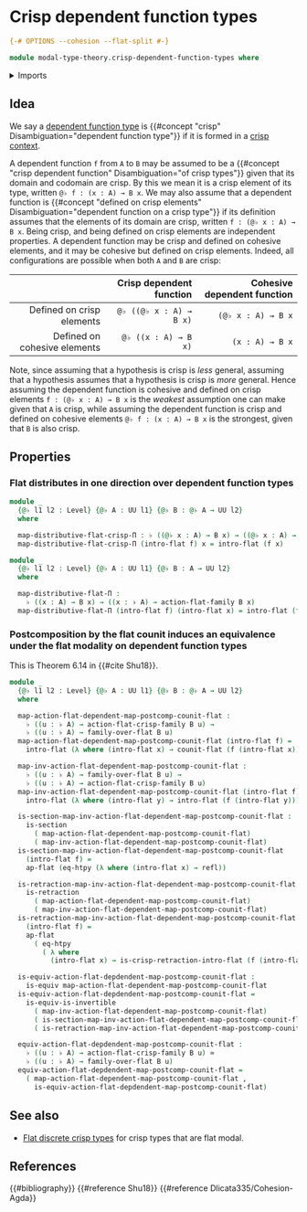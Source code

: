 # Crisp dependent function types

```agda
{-# OPTIONS --cohesion --flat-split #-}

module modal-type-theory.crisp-dependent-function-types where
```

<details><summary>Imports</summary>

```agda
open import foundation.dependent-pair-types
open import foundation.equivalences
open import foundation.function-extensionality
open import foundation.identity-types
open import foundation.retractions
open import foundation.sections
open import foundation.universe-levels

open import modal-type-theory.action-on-identifications-flat-modality
open import modal-type-theory.flat-modality
open import modal-type-theory.functoriality-flat-modality
```

</details>

## Idea

We say a [dependent function type](foundation.dependent-function-types.md) is
{{#concept "crisp" Disambiguation="dependent function type"}} if it is formed in
a [crisp context](modal-type-theory.crisp-types.md).

A dependent function `f` from `A` to `B` may be assumed to be a
{{#concept "crisp dependent function" Disambiguation="of crisp types"}} given
that its domain and codomain are crisp. By this we mean it is a crisp element of
its type, written `@♭ f : (x : A) → B x`. We may also assume that a dependent
function is
{{#concept "defined on crisp elements" Disambiguation="dependent function on a crisp type"}}
if its definition assumes that the elements of its domain are crisp, written
`f : (@♭ x : A) → B x`. Being crisp, and being defined on crisp elements are
independent properties. A dependent function may be crisp and defined on
cohesive elements, and it may be cohesive but defined on crisp elements. Indeed,
all configurations are possible when both `A` and `B` are crisp:

|                              | Crisp dependent function | Cohesive dependent function |
| ---------------------------: | -----------------------: | --------------------------: |
|    Defined on crisp elements |  `@♭ ((@♭ x : A) → B x)` |          `(@♭ x : A) → B x` |
| Defined on cohesive elements |     `@♭ ((x : A) → B x)` |             `(x : A) → B x` |

Note, since assuming that a hypothesis is crisp is _less_ general, assuming that
a hypothesis assumes that a hypothesis is crisp is _more_ general. Hence
assuming the dependent function is cohesive and defined on crisp elements
`f : (@♭ x : A) → B x` is the _weakest_ assumption one can make given that `A`
is crisp, while assuming the dependent function is crisp and defined on cohesive
elements `@♭ f : (x : A) → B x` is the strongest, given that `B` is also crisp.

## Properties

### Flat distributes in one direction over dependent function types

```agda
module _
  {@♭ l1 l2 : Level} {@♭ A : UU l1} {@♭ B : @♭ A → UU l2}
  where

  map-distributive-flat-crisp-Π : ♭ ((@♭ x : A) → B x) → ((@♭ x : A) → ♭ (B x))
  map-distributive-flat-crisp-Π (intro-flat f) x = intro-flat (f x)

module _
  {@♭ l1 l2 : Level} {@♭ A : UU l1} {@♭ B : A → UU l2}
  where

  map-distributive-flat-Π :
    ♭ ((x : A) → B x) → ((x : ♭ A) → action-flat-family B x)
  map-distributive-flat-Π (intro-flat f) (intro-flat x) = intro-flat (f x)
```

### Postcomposition by the flat counit induces an equivalence under the flat modality on dependent function types

This is Theorem 6.14 in {{#cite Shu18}}.

```agda
module _
  {@♭ l1 l2 : Level} {@♭ A : UU l1} {@♭ B : @♭ A → UU l2}
  where

  map-action-flat-dependent-map-postcomp-counit-flat :
    ♭ ((u : ♭ A) → action-flat-crisp-family B u) →
    ♭ ((u : ♭ A) → family-over-flat B u)
  map-action-flat-dependent-map-postcomp-counit-flat (intro-flat f) =
    intro-flat (λ where (intro-flat x) → counit-flat (f (intro-flat x)))

  map-inv-action-flat-dependent-map-postcomp-counit-flat :
    ♭ ((u : ♭ A) → family-over-flat B u) →
    ♭ ((u : ♭ A) → action-flat-crisp-family B u)
  map-inv-action-flat-dependent-map-postcomp-counit-flat (intro-flat f) =
    intro-flat (λ where (intro-flat y) → intro-flat (f (intro-flat y)))

  is-section-map-inv-action-flat-dependent-map-postcomp-counit-flat :
    is-section
      ( map-action-flat-dependent-map-postcomp-counit-flat)
      ( map-inv-action-flat-dependent-map-postcomp-counit-flat)
  is-section-map-inv-action-flat-dependent-map-postcomp-counit-flat
    (intro-flat f) =
    ap-flat (eq-htpy (λ where (intro-flat x) → refl))

  is-retraction-map-inv-action-flat-dependent-map-postcomp-counit-flat :
    is-retraction
      ( map-action-flat-dependent-map-postcomp-counit-flat)
      ( map-inv-action-flat-dependent-map-postcomp-counit-flat)
  is-retraction-map-inv-action-flat-dependent-map-postcomp-counit-flat
    (intro-flat f) =
    ap-flat
      ( eq-htpy
        ( λ where
          (intro-flat x) → is-crisp-retraction-intro-flat (f (intro-flat x))))

  is-equiv-action-flat-depdendent-map-postcomp-counit-flat :
    is-equiv map-action-flat-dependent-map-postcomp-counit-flat
  is-equiv-action-flat-depdendent-map-postcomp-counit-flat =
    is-equiv-is-invertible
      ( map-inv-action-flat-dependent-map-postcomp-counit-flat)
      ( is-section-map-inv-action-flat-dependent-map-postcomp-counit-flat)
      ( is-retraction-map-inv-action-flat-dependent-map-postcomp-counit-flat)

  equiv-action-flat-depdendent-map-postcomp-counit-flat :
    ♭ ((u : ♭ A) → action-flat-crisp-family B u) ≃
    ♭ ((u : ♭ A) → family-over-flat B u)
  equiv-action-flat-depdendent-map-postcomp-counit-flat =
    ( map-action-flat-dependent-map-postcomp-counit-flat ,
      is-equiv-action-flat-depdendent-map-postcomp-counit-flat)
```

## See also

- [Flat discrete crisp types](modal-type-theory.flat-discrete-crisp-types.md)
  for crisp types that are flat modal.

## References

{{#bibliography}} {{#reference Shu18}} {{#reference Dlicata335/Cohesion-Agda}}
